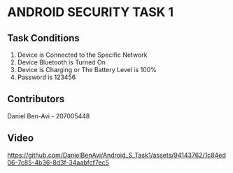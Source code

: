 # ANDROID SECURITY TASK 1

## Task Conditions
1. Device is Connected to the Specific Network
2. Device Bluetooth is Turned On
3. Device is Charging or The Battery Level is 100%
4. Password is 123456

## Contributors
Daniel Ben-Avi - 207005448

## Video

https://github.com/DanielBenAvi/Android_S_Task1/assets/94143762/1c84ed06-7c85-4b36-8d3f-34aabfcf7ec5

